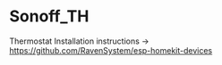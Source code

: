# Sonoff_TH
Thermostat
Installation instructions -> https://github.com/RavenSystem/esp-homekit-devices
